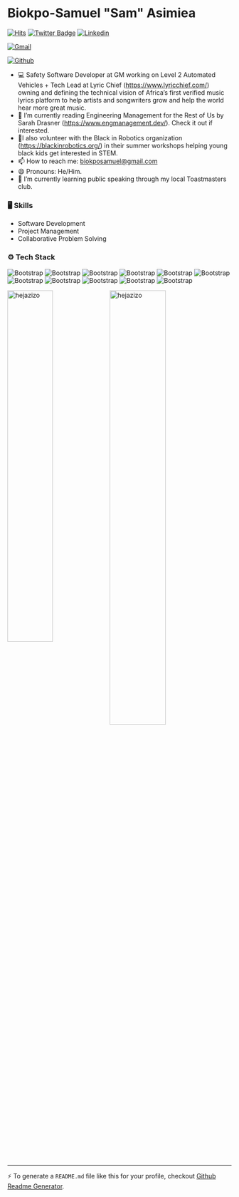 # Biokpo-Samuel "Sam" Asimiea

[![Hits](https://hits.seeyoufarm.com/api/count/incr/badge.svg?url=https%3A%2F%2Fgithub.com%2Fhejazizo%2Fhejazizo&count_bg=%2379C83D&title_bg=%23555555&icon=&icon_color=%23E7E7E7&title=Profile+Views&edge_flat=false)](https://hits.seeyoufarm.com)
[![Twitter Badge](https://img.shields.io/badge/-Twitter-1da1f2?labelColor=1da1f2&logo=twitter&logoColor=white&link=https://twitter.com/SamuelBiokpo)](https://twitter.com/SamuelBiokpo)
[![Linkedin](https://img.shields.io/badge/-LinkedIn-blue?style=flat&logo=Linkedin&logoColor=white)](https://www.linkedin.com/in/biokpo-samuel-asimiea//)

[![Gmail](https://img.shields.io/badge/-Gmail-c14438?style=flat&logo=Gmail&logoColor=white)](mailto:biokposamuel@gmail.com)

[![Github](https://img.shields.io/github/followers/hejazizo?label=Follow&style=social)](https://github.com/hejazizo)

- 💻 Safety Software Developer at GM working on Level 2 Automated Vehicles + Tech Lead at Lyric Chief (https://www.lyricchief.com/) owning and defining the technical vision of Africa’s first verified music lyrics platform to help artists and songwriters grow and help the world hear more great music.
- 🤔 I’m currently reading Engineering Management for the Rest of Us by Sarah Drasner (https://www.engmanagement.dev/). Check it out if interested.
- 🌱I also volunteer with the Black in Robotics organization (https://blackinrobotics.org/) in their summer workshops helping young black kids get interested in STEM.
- 📫 How to reach me: biokposamuel@gmail.com
- 😄 Pronouns: He/Him.
- 🏫 I’m currently learning public speaking through my local Toastmasters club.


### 🖥 Skills

- Software Development
- Project Management
- Collaborative Problem Solving
### ⚙️ Tech Stack

![Bootstrap](https://img.shields.io/badge/-C%2B%2B-05122A?style=flat&logo=C++&color=353535) ![Bootstrap](https://img.shields.io/badge/-C-05122A?style=flat&logo=C&color=353535) ![Bootstrap](https://img.shields.io/badge/-C%23-05122A?style=flat&logo=C#&color=353535) ![Bootstrap](https://img.shields.io/badge/-Python-05122A?style=flat&logo=Python&color=353535) ![Bootstrap](https://img.shields.io/badge/-Docker-05122A?style=flat&logo=Docker&color=353535) ![Bootstrap](https://img.shields.io/badge/-PyTorch-05122A?style=flat&logo=PyTorch&color=353535) ![Bootstrap](https://img.shields.io/badge/-MATLAB/Simulink-05122A?style=flat&logo=MATLAB/Simulink&color=353535) ![Bootstrap](https://img.shields.io/badge/-Visual%20Studio%20Code-05122A?style=flat&logo=Visual-Studio-Code&color=353535) ![Bootstrap](https://img.shields.io/badge/-Linux-05122A?style=flat&logo=Linux&color=353535) ![Bootstrap](https://img.shields.io/badge/-Webflow-05122A?style=flat&logo=Webflow&color=353535) ![Bootstrap](https://img.shields.io/badge/-HTML/CSS-05122A?style=flat&logo=HTML/CSS&color=353535)

<div>
  <img width="45%" align="left" src="https://github-readme-stats.vercel.app/api/top-langs?username=hejazizo&show_icons=true&locale=en&layout=compact" alt="hejazizo" />
  <img width="50%"  src="https://github-readme-streak-stats.herokuapp.com/?user=hejazizo&" alt="hejazizo" />
</div>


---
:zap: To generate a `README.md` file like this for your profile, checkout [Github Readme Generator](https://hejazizo-github-profile-readme-srcstreamlit-app-i6skm7.streamlit.app/).
